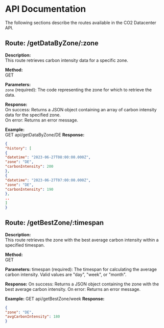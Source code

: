 # API Documentation

The following sections describe the routes available in the CO2 Datacenter API.

## Route: /getDataByZone/:zone

**Description:**  
This route retrieves carbon intensity data for a specific zone.

**Method:**  
GET

**Parameters:**  
`zone` (required): The code representing the zone for which to retrieve the data.

**Response:**  
On success: Returns a JSON object containing an array of carbon intensity data for the specified zone.  
On error: Returns an error message.

**Example:**  
GET api/getDataByZone/DE
**Response:**

```json
{
"history": [
{
"datetime": "2023-06-27T08:00:00.000Z",
"zone": "DE",
"carbonIntensity": 200
},
{
"datetime": "2023-06-27T07:00:00.000Z",
"zone": "DE",
"carbonIntensity": 190
},
..
]
}
```

## Route: /getBestZone/:timespan

**Description:**  
This route retrieves the zone with the best average carbon intensity within a specified timespan.

**Method:**  
GET

**Parameters:**
timespan (required): The timespan for calculating the average carbon intensity. Valid values are "day", "week", or "month".

**Response:**
On success: Returns a JSON object containing the zone with the best average carbon intensity.
On error: Returns an error message.

**Example:**
GET api/getBestZone/week
**Response:**

```json
{
"zone": "DE",
"avgCarbonIntensity": 180
}
```
